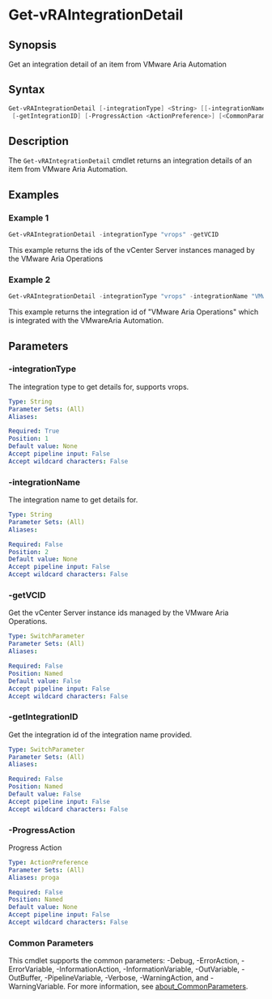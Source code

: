 # Get-vRAIntegrationDetail

## Synopsis

Get an integration detail of an item from VMware Aria Automation

## Syntax

```powershell
Get-vRAIntegrationDetail [-integrationType] <String> [[-integrationName] <String>] [-getVCID]
 [-getIntegrationID] [-ProgressAction <ActionPreference>] [<CommonParameters>]
```

## Description

The `Get-vRAIntegrationDetail` cmdlet returns an integration details of an item from VMware Aria Automation.

## Examples

### Example 1

```powershell
Get-vRAIntegrationDetail -integrationType "vrops" -getVCID
```

This example returns the ids of the vCenter Server instances managed by the VMware Aria Operations

### Example 2

```powershell
Get-vRAIntegrationDetail -integrationType "vrops" -integrationName "VMware Aria Operations" -getIntegrationID
```

This example returns the integration id of "VMware Aria Operations" which is integrated with the VMwareAria Automation.

## Parameters

### -integrationType

The integration type to get details for, supports vrops.

```yaml
Type: String
Parameter Sets: (All)
Aliases:

Required: True
Position: 1
Default value: None
Accept pipeline input: False
Accept wildcard characters: False
```

### -integrationName

The integration name to get details for.

```yaml
Type: String
Parameter Sets: (All)
Aliases:

Required: False
Position: 2
Default value: None
Accept pipeline input: False
Accept wildcard characters: False
```

### -getVCID

Get the vCenter Server instance ids managed by the VMware Aria Operations.

```yaml
Type: SwitchParameter
Parameter Sets: (All)
Aliases:

Required: False
Position: Named
Default value: False
Accept pipeline input: False
Accept wildcard characters: False
```

### -getIntegrationID

Get the integration id of the integration name provided.

```yaml
Type: SwitchParameter
Parameter Sets: (All)
Aliases:

Required: False
Position: Named
Default value: False
Accept pipeline input: False
Accept wildcard characters: False
```

### -ProgressAction

Progress Action

```yaml
Type: ActionPreference
Parameter Sets: (All)
Aliases: proga

Required: False
Position: Named
Default value: None
Accept pipeline input: False
Accept wildcard characters: False
```

### Common Parameters

This cmdlet supports the common parameters: -Debug, -ErrorAction, -ErrorVariable, -InformationAction, -InformationVariable, -OutVariable, -OutBuffer, -PipelineVariable, -Verbose, -WarningAction, and -WarningVariable. For more information, see [about_CommonParameters](http://go.microsoft.com/fwlink/?LinkID=113216).

